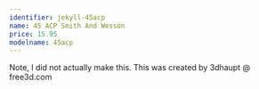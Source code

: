 ```yaml
---
identifier: jekyll-45acp
name: 45 ACP Smith And Wesson
price: 15.95
modelname: 45acp
---
```

Note, I did not actually make this. This was created by 3dhaupt @ free3d.com